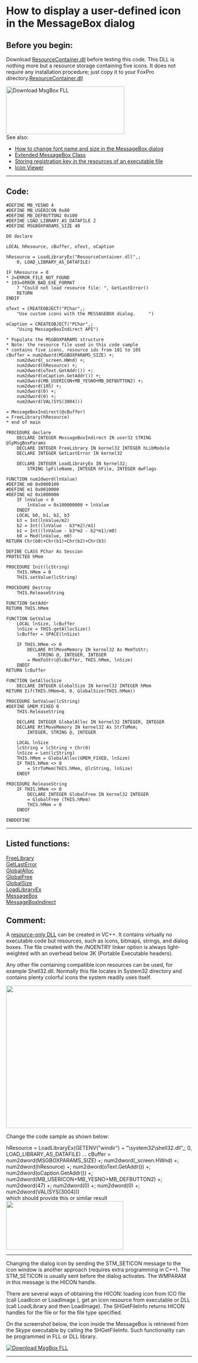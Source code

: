 
# How to display a user-defined icon in the MessageBox dialog

## Before you begin:
Download <a href="downloads/ResourceContainer.dll">ResourceContainer.dll</a> before testing this code. This DLL is nothing more but a resource storage containing five icons. It does not require any installation procedure; just copy it to your FoxPro directory.[ResourceContainer.dll](sample_000.md)  

<a href="http://www.news2news.com/vfp/?solution=3"><img src="images/messageboxindirect.png" width=321 height=129 border=0 alt="Download MsgBox FLL"></a>[](sample_000.md)  
See also:

* [How to change font name and size in the MessageBox dialog](sample_434.md)  
* [Extended MessageBox Class](sample_418.md)  
* [Storing registration key in the resources of an executable file](sample_401.md)  
* [Icon Viewer](sample_019.md)  
  
***  


## Code:
```foxpro  
#DEFINE MB_YESNO 4
#DEFINE MB_USERICON 0x80
#DEFINE MB_DEFBUTTON2 0x100
#DEFINE LOAD_LIBRARY_AS_DATAFILE 2
#DEFINE MSGBOXPARAMS_SIZE 40

DO declare

LOCAL hResource, cBuffer, oText, oCaption

hResource = LoadLibraryEx("ResourceContainer.dll",;
	0, LOAD_LIBRARY_AS_DATAFILE)

IF hResource = 0
* 2=ERROR_FILE_NOT_FOUND
* 193=ERROR_BAD_EXE_FORMAT
	? "Could not load resource file: ", GetLastError()
	RETURN
ENDIF

oText = CREATEOBJECT("PChar",;
	"Use custom icons with the MESSAGEBOX dialog.     ")

oCaption = CREATEOBJECT("PChar",;
	"Using MessageBoxIndirect API")

* Populate the MSGBOXPARAMS structure
* Note: the resource file used in this code sample
* contains five icons, resource ids from 101 to 105
cBuffer = num2dword(MSGBOXPARAMS_SIZE) +;
	num2dword(_screen.HWnd) +;
	num2dword(hResource) +;
	num2dword(oText.GetAddr()) +;
	num2dword(oCaption.GetAddr()) +;
	num2dword(MB_USERICON+MB_YESNO+MB_DEFBUTTON2) +;
	num2dword(105) +;
	num2dword(0) +;
	num2dword(0) +;
	num2dword(VAL(SYS(3004)))

= MessageBoxIndirect(@cBuffer)
= FreeLibrary(hResource)
* end of main

PROCEDURE declare
	DECLARE INTEGER MessageBoxIndirect IN user32 STRING @lpMsgBoxParams
	DECLARE INTEGER FreeLibrary IN kernel32 INTEGER hLibModule
	DECLARE INTEGER GetLastError IN kernel32

	DECLARE INTEGER LoadLibraryEx IN kernel32;
		STRING lpFileName, INTEGER hFile, INTEGER dwFlags

FUNCTION num2dword(lnValue)
#DEFINE m0 0x0000100
#DEFINE m1 0x0010000
#DEFINE m2 0x1000000
	IF lnValue < 0
		lnValue = 0x100000000 + lnValue
	ENDIF
	LOCAL b0, b1, b2, b3
	b3 = Int(lnValue/m2)
	b2 = Int((lnValue - b3*m2)/m1)
	b1 = Int((lnValue - b3*m2 - b2*m1)/m0)
	b0 = Mod(lnValue, m0)
RETURN Chr(b0)+Chr(b1)+Chr(b2)+Chr(b3)

DEFINE CLASS PChar As Session
PROTECTED hMem

PROCEDURE Init(lcString)
	THIS.hMem = 0
	THIS.setValue(lcString)

PROCEDURE Destroy
	THIS.ReleaseString

FUNCTION GetAddr
RETURN THIS.hMem

FUNCTION GetValue
	LOCAL lnSize, lcBuffer
	lnSize = THIS.getAllocSize()
	lcBuffer = SPACE(lnSize)

	IF THIS.hMem <> 0
		DECLARE RtlMoveMemory IN kernel32 As MemToStr;
			STRING @, INTEGER, INTEGER
		= MemToStr(@lcBuffer, THIS.hMem, lnSize)
	ENDIF
RETURN lcBuffer

FUNCTION GetAllocSize
	DECLARE INTEGER GlobalSize IN kernel32 INTEGER hMem
RETURN Iif(THIS.hMem=0, 0, GlobalSize(THIS.hMem))

PROCEDURE SetValue(lcString)
#DEFINE GMEM_FIXED 0
	THIS.ReleaseString

	DECLARE INTEGER GlobalAlloc IN kernel32 INTEGER, INTEGER
	DECLARE RtlMoveMemory IN kernel32 As StrToMem;
		INTEGER, STRING @, INTEGER

	LOCAL lnSize
	lcString = lcString + Chr(0)
	lnSize = Len(lcString)
	THIS.hMem = GlobalAlloc(GMEM_FIXED, lnSize)
	IF THIS.hMem <> 0
		= StrToMem(THIS.hMem, @lcString, lnSize)
	ENDIF

PROCEDURE ReleaseString
	IF THIS.hMem <> 0
		DECLARE INTEGER GlobalFree IN kernel32 INTEGER
		= GlobalFree (THIS.hMem)
		THIS.hMem = 0
	ENDIF

ENDDEFINE  
```  
***  


## Listed functions:
[FreeLibrary](../libraries/kernel32/FreeLibrary.md)  
[GetLastError](../libraries/kernel32/GetLastError.md)  
[GlobalAlloc](../libraries/kernel32/GlobalAlloc.md)  
[GlobalFree](../libraries/kernel32/GlobalFree.md)  
[GlobalSize](../libraries/kernel32/GlobalSize.md)  
[LoadLibraryEx](../libraries/kernel32/LoadLibraryEx.md)  
[MessageBox](../libraries/user32/MessageBox.md)  
[MessageBoxIndirect](../libraries/user32/MessageBoxIndirect.md)  

## Comment:
A <a href="http://msdn.microsoft.com/library/default.asp?url=/library/en-us/vccore/html/_core_Create_a_Resource.2d.Only_DLL.asp">resource-only DLL</a> can be created in VC++. It contains virtually no executable code but resources, such as icons, bitmaps, strings, and dialog boxes. The file created with the /NOENTRY linker option is always light-weighted with an overhead below 3K (Portable Executable headers).  
  
Any other file containing compatible icon resources can be used, for example Shell32.dll. Normally this file locates in System32 directory and contains plenty colorful icons the system readily uses itself.  
  
<a href="?example=19"><img src="images/iconview_list.png" width=507 height=386 border=0></a>  
  
Change the code sample as shown below:  
  
<div class="precode">hResource = LoadLibraryEx(GETENV("windir") + "\system32\shell32.dll",;  
	0, LOAD_LIBRARY_AS_DATAFILE)  
...  
cBuffer = num2dword(MSGBOXPARAMS_SIZE) +;  
	num2dword(_screen.HWnd) +;  
	num2dword(hResource) +;  
	num2dword(oText.GetAddr()) +;  
	num2dword(oCaption.GetAddr()) +;  
	num2dword(MB_USERICON+MB_YESNO+MB_DEFBUTTON2) +;  
	num2dword(47) +;  
	num2dword(0) +;  
	num2dword(0) +;  
	num2dword(VAL(SYS(3004)))  
</div>  
which should provide  this or similar result  
  
<img src="images/messageboxindirect_shell32.png" width=318 height=131>  
  
* * *  
Changing the dialog icon by sending the STM_SETICON message to the icon window is another approach (requires extra programming in C++). The STM_SETICON is usually sent before the dialog activates. The WMPARAM in this message is the HICON handle.   
  
There are several ways of obtaining the HICON: loading icon from ICO file (call LoadIcon or LoadImage ), get an icon resource from executable or DLL (call LoadLibrary and then LoadImage). The SHGetFileInfo returns HICON handles for the file or for the file type specified.   
  
On the screenshot below, the icon inside the MessageBox is retrieved from the Skype executable by calling the SHGetFileInfo. Such functionality can be programmed in FLL or DLL library.  
  
<a href="http://www.news2news.com/vfp/?solution=3"><img src="images/udficon_skype.png" border=0 alt="Download MsgBox FLL"></a>  
  
***  

